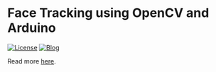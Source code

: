 # Face Tracking using OpenCV and Arduino
[![License](https://img.shields.io/badge/license-MIT-red)](https://opensource.org/licenses/MIT)
[![Blog](https://img.shields.io/badge/blog-post-yellow)](https://mirzafahad.github.io/2016-08-02-face-tracking/)

Read more [here](https://mirzafahad.github.io/2016-08-02-face-tracking/).
